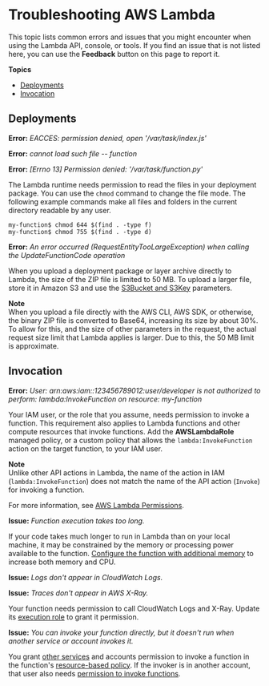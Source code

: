 # Troubleshooting AWS Lambda<a name="lambda-troubleshooting"></a>

This topic lists common errors and issues that you might encounter when using the Lambda API, console, or tools\. If you find an issue that is not listed here, you can use the **Feedback** button on this page to report it\.

**Topics**
+ [Deployments](#troubleshooting-deployment)
+ [Invocation](#troubleshooting-invocation)

## Deployments<a name="troubleshooting-deployment"></a>

**Error:** *EACCES: permission denied, open '/var/task/index\.js'*

**Error:** *cannot load such file \-\- function*

**Error:** *\[Errno 13\] Permission denied: '/var/task/function\.py'*

The Lambda runtime needs permission to read the files in your deployment package\. You can use the `chmod` command to change the file mode\. The following example commands make all files and folders in the current directory readable by any user\.

```
my-function$ chmod 644 $(find . -type f)
my-function$ chmod 755 $(find . -type d)
```

**Error:** *An error occurred \(RequestEntityTooLargeException\) when calling the UpdateFunctionCode operation*

When you upload a deployment package or layer archive directly to Lambda, the size of the ZIP file is limited to 50 MB\. To upload a larger file, store it in Amazon S3 and use the [S3Bucket and S3Key](API_UpdateFunctionCode.md#SSS-UpdateFunctionCode-request-S3Bucket) parameters\.

**Note**  
When you upload a file directly with the AWS CLI, AWS SDK, or otherwise, the binary ZIP file is converted to Base64, increasing its size by about 30%\. To allow for this, and the size of other parameters in the request, the actual request size limit that Lambda applies is larger\. Due to this, the 50 MB limit is approximate\.

## Invocation<a name="troubleshooting-invocation"></a>

**Error:** *User: arn:aws:iam::123456789012:user/developer is not authorized to perform: lambda:InvokeFunction on resource: my\-function*

Your IAM user, or the role that you assume, needs permission to invoke a function\. This requirement also applies to Lambda functions and other compute resources that invoke functions\. Add the **AWSLambdaRole** managed policy, or a custom policy that allows the `lambda:InvokeFunction` action on the target function, to your IAM user\. 

**Note**  
Unlike other API actions in Lambda, the name of the action in IAM \(`lambda:InvokeFunction`\) does not match the name of the API action \(`Invoke`\) for invoking a function\.

For more information, see [AWS Lambda Permissions](lambda-permissions.md)\.

**Issue:** *Function execution takes too long\.*

If your code takes much longer to run in Lambda than on your local machine, it may be constrained by the memory or processing power available to the function\. [Configure the function with additional memory](resource-model.md) to increase both memory and CPU\.

**Issue:** *Logs don't appear in CloudWatch Logs\.*

**Issue:** *Traces don't appear in AWS X\-Ray\.*

Your function needs permission to call CloudWatch Logs and X\-Ray\. Update its [execution role](lambda-intro-execution-role.md) to grant it permission\.

**Issue:** *You can invoke your function directly, but it doesn't run when another service or account invokes it\.*

You grant [other services](lambda-services.md) and accounts permission to invoke a function in the function's [resource\-based policy](access-control-resource-based.md)\. If the invoker is in another account, that user also needs [permission to invoke functions](access-control-identity-based.md)\.